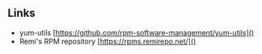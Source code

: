 ## Links
- yum-utils [https://github.com/rpm-software-management/yum-utils]()
- Remi's RPM repository [https://rpms.remirepo.net/]()
